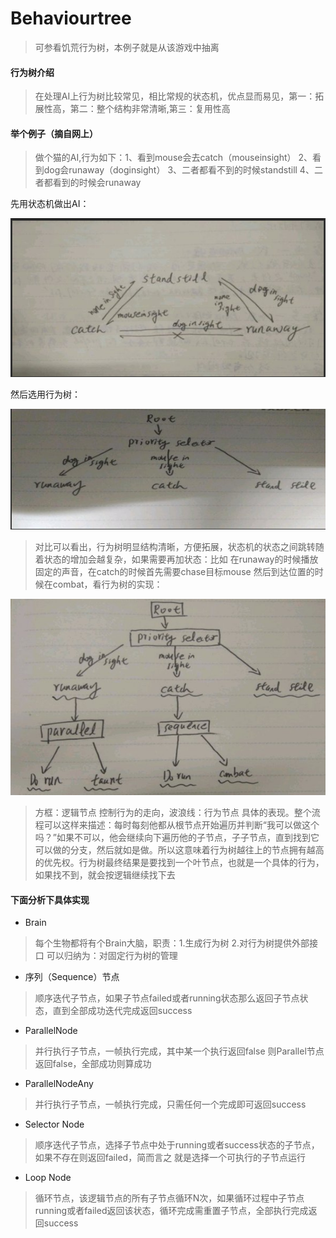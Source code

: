 # Behaviourtree

> 可参看饥荒行为树，本例子就是从该游戏中抽离

#### 行为树介绍

> 在处理AI上行为树比较常见，相比常规的状态机，优点显而易见，第一：拓展性高，第二：整个结构非常清晰,第三：复用性高

#### 举个例子（摘自网上）
> 做个猫的AI,行为如下：1、看到mouse会去catch（mouseinsight） 2、看到dog会runaway（doginsight） 3、二者都看不到的时候standstill 4、二者都看到的时候会runaway

先用状态机做出AI：

![状态机](https://github.com/563476223/Behaviourtree/blob/master/image/1.png)

然后选用行为树：

![状态机](https://github.com/563476223/Behaviourtree/blob/master/image/2.png)


>对比可以看出，行为树明显结构清晰，方便拓展，状态机的状态之间跳转随着状态的增加会越复杂，如果需要再加状态：比如 在runaway的时候播放固定的声音，在catch的时候首先需要chase目标mouse 然后到达位置的时候在combat，看行为树的实现：


![状态机](https://github.com/563476223/Behaviourtree/blob/master/image/3.png)


> 方框：逻辑节点 控制行为的走向，波浪线：行为节点 具体的表现。整个流程可以这样来描述：每时每刻他都从根节点开始遍历并判断“我可以做这个吗？”如果不可以，他会继续向下遍历他的子节点，子子节点，直到找到它可以做的分支，然后就如是做。所以这意味着行为树越往上的节点拥有越高的优先权。行为树最终结果是要找到一个叶节点，也就是一个具体的行为，如果找不到，就会按逻辑继续找下去

#### 下面分析下具体实现
* Brain

>  每个生物都将有个Brain大脑，职责：1.生成行为树 2.对行为树提供外部接口 可以归纳为：对固定行为树的管理

* 序列（Sequence）节点

> 顺序迭代子节点，如果子节点failed或者running状态那么返回子节点状态，直到全部成功迭代完成返回success

* ParallelNode

> 并行执行子节点，一帧执行完成，其中某一个执行返回false 则Parallel节点返回false，全部成功则算成功

* ParallelNodeAny

> 并行执行子节点，一帧执行完成，只需任何一个完成即可返回success

* Selector Node

> 顺序迭代子节点，选择子节点中处于running或者success状态的子节点，如果不存在则返回failed，简而言之 就是选择一个可执行的子节点运行

* Loop Node

> 循环节点，该逻辑节点的所有子节点循环N次，如果循环过程中子节点running或者failed返回该状态，循环完成需重置子节点，全部执行完成返回success






